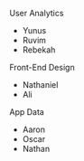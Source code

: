 User Analytics
- Yunus
- Ruvim
- Rebekah

Front-End Design
- Nathaniel
- Ali

App Data
- Aaron
- Oscar
- Nathan